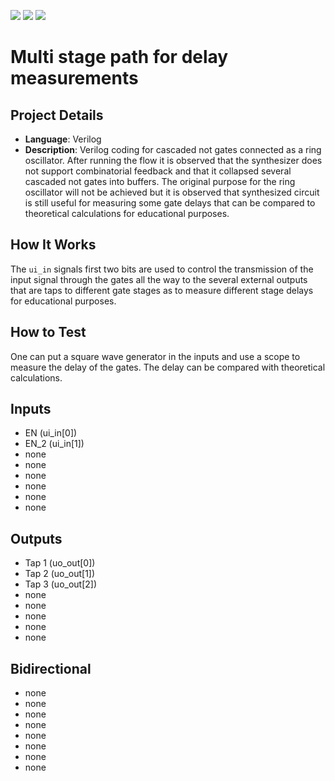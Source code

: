 ![](../../workflows/gds/badge.svg) ![](../../workflows/docs/badge.svg) ![](../../workflows/wokwi_test/badge.svg)

# Multi stage path for delay measurements

## Project Details

- **Language**: Verilog
- **Description**: 
    Verilog coding for cascaded not gates connected as a ring oscillator. After running the flow it is observed that the synthesizer does not support combinatorial feedback and that it collapsed several cascaded not gates into buffers. The original purpose for the ring oscillator will not be achieved but it is observed that synthesized circuit is still useful for measuring some gate delays that can be compared to theoretical calculations for educational purposes.

## How It Works

The `ui_in` signals first two bits are used to control the transmission of the input signal through the gates all the way to the several external outputs that are taps to different gate stages as to measure different stage delays for educational purposes.

## How to Test

One can put a square wave generator in the inputs and use a scope to measure the delay of the gates. The delay can be compared with theoretical calculations.

## Inputs

- EN (ui_in[0])
- EN_2 (ui_in[1])
- none
- none
- none
- none
- none
- none

## Outputs

- Tap 1 (uo_out[0])
- Tap 2 (uo_out[1])
- Tap 3 (uo_out[2])
- none
- none
- none
- none
- none

## Bidirectional

- none
- none
- none
- none
- none
- none
- none
- none
